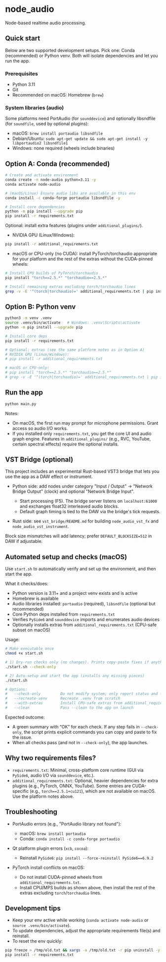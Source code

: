# node_audio

Node-based realtime audio processing.

## Quick start

Below are two supported development setups. Pick one: Conda (recommended) or Python venv. Both will isolate dependencies and let you run the app.

### Prerequisites

- Python 3.11
- Git
- Recommended on macOS: Homebrew (`brew`)

### System libraries (audio)

Some platforms need PortAudio (for `sounddevice`) and optionally libsndfile (for `soundfile`, used by optional plugins):

- macOS: `brew install portaudio libsndfile`
- Debian/Ubuntu: `sudo apt-get update && sudo apt-get install -y libportaudio2 libsndfile1`
- Windows: none required (wheels include binaries)

## Option A: Conda (recommended)

```bash
# Create and activate environment
conda create -n node-audio python=3.11 -y
conda activate node-audio

# (macOS/Linux) Ensure audio libs are available in this env
conda install -c conda-forge portaudio libsndfile -y

# Install core dependencies
python -m pip install --upgrade pip
pip install -r requirements.txt
```

Optional: install extra features (plugins under `additional_plugins/`).

- NVIDIA GPU (Linux/Windows):

```bash
pip install -r additional_requirements.txt
```

- macOS or CPU-only (no CUDA): install PyTorch/torchaudio appropriate for your platform and the rest of the extras without the CUDA-pinned wheels:

```bash
# Install CPU builds of PyTorch/torchaudio
pip install "torch==2.5.*" "torchaudio==2.5.*"

# Install remaining extras excluding torch/torchaudio lines
grep -v -E '^(torch|torchaudio)=' additional_requirements.txt | pip install -r /dev/stdin
```

## Option B: Python venv

```bash
python3 -m venv .venv
source .venv/bin/activate   # Windows: .venv\Scripts\activate
python -m pip install --upgrade pip

# Install core deps
pip install -r requirements.txt

# Optional: extras (see the same platform notes as in Option A)
# NVIDIA GPU (Linux/Windows):
# pip install -r additional_requirements.txt

# macOS or CPU-only:
# pip install "torch==2.5.*" "torchaudio==2.5.*"
# grep -v -E '^(torch|torchaudio)=' additional_requirements.txt | pip install -r /dev/stdin
```

## Run the app

```bash
python main.py
```

Notes:

- On macOS, the first run may prompt for microphone permissions. Grant access so audio I/O works.
- If you installed only `requirements.txt`, you get the core UI and audio graph engine. Features in `additional_plugins/` (e.g., RVC, YouTube, certain spectral effects) require the optional installs.

## VST Bridge (optional)

This project includes an experimental Rust-based VST3 bridge that lets you use the app as a DAW effect or instrument.

- Python side: add nodes under category "Input / Output" → "Network Bridge Output" (clock) and optional "Network Bridge Input".
  - Start processing (F5). The bridge server listens on `localhost:61000` and exchanges float32 interleaved audio blocks.
  - Default graph timing is tied to the DAW via the bridge's tick requests.

- Rust side: see `vst_bridge/README.md` for building `node_audio_vst_fx` and `node_audio_vst_instrument`.

Block size mismatches will add latency; prefer `DEFAULT_BLOCKSIZE=512` in DAW if adjustable.

## Automated setup and checks (macOS)

Use `start.sh` to automatically verify and set up the environment, and then start the app.

What it checks/does:

- Python version is 3.11+ and a project venv exists and is active
- Homebrew is available
- Audio libraries installed: `portaudio` (required), `libsndfile` (optional but recommended)
- Core Python deps installed from `requirements.txt`
- Verifies `PySide6` and `sounddevice` imports and enumerates audio devices
- Optionally installs extras from `additional_requirements.txt` (CPU-safe subset on macOS)

Usage:

```bash
# Make executable once
chmod +x start.sh

# 1) Dry-run checks only (no changes). Prints copy-paste fixes if anything fails.
./start.sh --check-only

# 2) Auto-setup and start the app (installs any missing pieces)
./start.sh

# Options:
#   --check-only         Do not modify system; only report status and fixes
#   --recreate-venv      Recreate .venv from scratch
#   --with-extras        Install CPU-safe extras from additional_requirements.txt
#   --clean              Pass --clean to the app on launch
```

Expected outcome:

- A green summary with “OK” for each check. If any step fails in `--check-only`, the script prints explicit commands you can copy and paste to fix the issue.
- When all checks pass (and not in `--check-only`), the app launches.

## Why two requirements files?

- `requirements.txt`: Minimal, cross-platform core runtime (GUI via `PySide6`, audio I/O via `sounddevice`, etc.).
- `additional_requirements.txt`: Optional, heavier dependencies for extra plugins (e.g., PyTorch, ONNX, YouTube). Some entries are CUDA-specific (e.g., `torch==2.5.1+cu121`), which are not available on macOS. Use the platform notes above.

## Troubleshooting

- PortAudio errors (e.g., "PortAudio library not found"):
  - macOS: `brew install portaudio`
  - Conda: `conda install -c conda-forge portaudio`

- Qt platform plugin errors (`xcb`, `cocoa`):
  - Reinstall `PySide6`: `pip install --force-reinstall PySide6==6.9.2`

- PyTorch install conflicts on macOS:
  - Do not install CUDA-pinned wheels from `additional_requirements.txt`.
  - Install CPU/MPS builds as shown above, then install the rest of the extras excluding `torch`/`torchaudio` lines.

## Development tips

- Keep your env active while working (`conda activate node-audio` or `source .venv/bin/activate`).
- To update dependencies, adjust the appropriate requirements file(s) and reinstall.
- To reset the env quickly:

```bash
pip freeze > /tmp/old.txt && xargs -a /tmp/old.txt -r pip uninstall -y
pip install -r requirements.txt
```